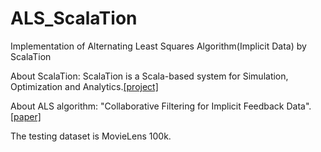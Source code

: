 # ALS_ScalaTion
Implementation of Alternating Least Squares Algorithm(Implicit Data) by ScalaTion

About ScalaTion:
ScalaTion is a Scala-based system for Simulation, Optimization and Analytics.[[project]](https://github.com/scalation/scalation)

About ALS algorithm:
"Collaborative Filtering for Implicit Feedback Data". [[paper]](http://yifanhu.net/PUB/cf.pdf)  

The testing dataset is MovieLens 100k.
